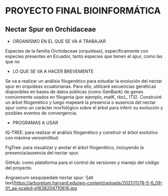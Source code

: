 # PROYECTO FINAL BIOINFORMÁTICA

## Nectar Spur en Orchidaceae

* ORGANISMO EN EL QUE SE VA A TRABAJAR

Especies de la familia Orchidaceae (orquídeas), específicamente con especies presentes en Ecuador, tanto especies que tienen el spur, como las que no


* LO QUE SE VA A HACER BREVEMENTE

Se va a realizar un análisis filogenético para estudiar la evolución del nectar spur en orquídeas ecuatorianas. Para ello, utilizaré secuencias genéticas disponibles en bases de datos públicas (como GenBank) de genes comúnmente usados en filogenia (por ejemplo, matK, rbcL, ITS). Construiré un árbol filogenético y luego mapearé la presencia o ausencia del nectar spur como un carácter morfológico sobre el árbol para inferir su evolución y posibles eventos de convergencia.


* PROGRAMAS A USAR

IQ-TREE: para realizar el análisis filogenético y construir el árbol evolutivo con máxima verosimilitud.

FigTree: para visualizar y anotar el árbol filogenético, incluyendo la presencia/ausencia del nectar spur.

GitHub: como plataforma para el control de versiones y manejo del código del proyecto.



Angraecum sesquipedale nectar spur:
![alt text]https://arboretum.harvard.edu/wp-content/uploads/2021/11/78-5-6_09-01_aa-scaled-e1638204710616.jpg 
